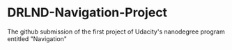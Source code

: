 # DRLND-Navigation-Project
The github submission of the first project of Udacity's nanodegree program entitled "Navigation"
